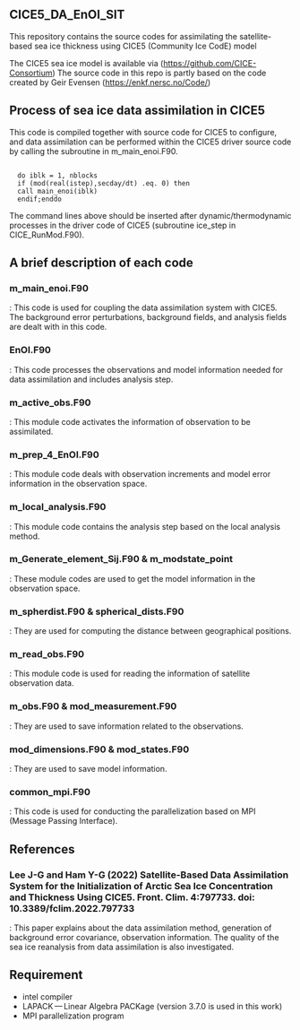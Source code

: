 ## CICE5_DA_EnOI_SIT
This repository contains the source codes for assimilating the satellite-based sea ice thickness using CICE5 (Community Ice CodE) model 

The CICE5 sea ice model is available via (https://github.com/CICE-Consortium)
The source code in this repo is partly based on the code created by Geir Evensen (https://enkf.nersc.no/Code/)

## Process of sea ice data assimilation in CICE5
This code is compiled together with source code for CICE5 to configure, and data assimilation can be performed within the CICE5 driver source code by calling the subroutine in m_main_enoi.F90.

```

  do iblk = 1, nblocks
  if (mod(real(istep),secday/dt) .eq. 0) then
  call main_enoi(iblk) 
  endif;enddo

```

The command lines above should be inserted after dynamic/thermodynamic processes in the driver code of CICE5 (subroutine ice_step in CICE_RunMod.F90).

## A brief description of each code

### m_main_enoi.F90
: This code is used for coupling the data assimilation system with CICE5.
The background error perturbations, background fields, and analysis fields are dealt with in this code.

### EnOI.F90
: This code processes the observations and model information needed for data assimilation and includes analysis step.

### m_active_obs.F90
: This module code activates the information of observation to be assimilated.

### m_prep_4_EnOI.F90
: This module code deals with observation increments and model error information in the observation space.

### m_local_analysis.F90
: This module code contains the analysis step based on the local analysis method.

### m_Generate_element_Sij.F90  &  m_modstate_point
: These module codes are used to get the model information in the observation space.

### m_spherdist.F90  &  spherical_dists.F90 
: They are used for computing the distance between geographical positions.

### m_read_obs.F90
: This module code is used for reading the information of satellite observation data.

### m_obs.F90  &  mod_measurement.F90
: They are used to save information related to the observations.

### mod_dimensions.F90  &  mod_states.F90
: They are used to save model information.

### common_mpi.F90
: This code is used for conducting the parallelization based on MPI (Message Passing Interface).

## References
### Lee J-G and Ham Y-G (2022) Satellite-Based Data Assimilation System for the Initialization of Arctic Sea Ice Concentration and Thickness Using CICE5. Front. Clim. 4:797733. doi: 10.3389/fclim.2022.797733
: This paper explains about the data assimilation method, generation of background error covariance, observation information. The quality of the sea ice reanalysis from data assimilation is also investigated.

## Requirement 
* intel compiler
* LAPACK — Linear Algebra PACKage (version 3.7.0 is used in this work)
* MPI parallelization program
